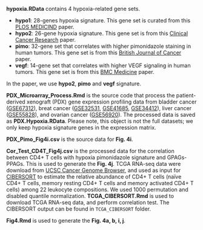 **hypoxia.RData** contains 4 hypoxia-related gene sets.

* **hypo1**: 28-genes hypoxia signature. This gene set is curated from this [PLOS MEDICIND](http://journals.plos.org/plosmedicine/article?id=10.1371/journal.pmed.0030047) paper.
* **hypo2**: 26-gene hypoxia signature. This gene set is from this [Clinical Cancer Research](http://clincancerres.aacrjournals.org/content/19/17/4879.long) paper.
* **pimo**: 32-gene set that correlates with higher pimonidazole staining in human tumors. This gene set is from this [British Journal of Cancer](https://www.ncbi.nlm.nih.gov/pubmed/25461803) paper.
* **vegf**: 14-gene set that correlates with higher VEGF signaling in human tumors. This gene set is from this [BMC Medicine](https://bmcmedicine.biomedcentral.com/articles/10.1186/1741-7015-7-9) paper.

In the paper, we use **hypo2**, **pimo** and **vegf** signature.

**PDX\_Microarray\_Process.Rmd** is the source code that process the patient-derived xenograft (PDX) gene expression profiling data from bladder cancer ([GSE67312](https://www.ncbi.nlm.nih.gov/geo/query/acc.cgi?acc=GSE67312)), breat cancer ([GSE32531](https://www.ncbi.nlm.nih.gov/geo/query/acc.cgi?acc=GSE32531), [GSE41685](https://www.ncbi.nlm.nih.gov/geo/query/acc.cgi?acc=GSE41685), [GSE34412](https://www.ncbi.nlm.nih.gov/geo/query/acc.cgi?acc=GSE34412)), liver cancer ([GSE55828](https://www.ncbi.nlm.nih.gov/geo/query/acc.cgi?acc=GSE55828)), and ovarian cancer ([GSE56920](https://www.ncbi.nlm.nih.gov/geo/query/acc.cgi?acc=GSE56920)). The processed data is saved as **PDX.Hypoxia.RData**. Please note, this object is not the full datasets; we only keep hypoxia signature genes in the expression matrix.

**PDX_Pimo_Fig4i.csv** is the source data for **Fig. 4i**. 

**Cor_Test_CD4T_Fig4j.csv** is the processed data for the correlation between CD4+ T cells with hypoxia pimonidazole signature and GPAGs-PPAGs. This is used to generate the **Fig. 4j**. TCGA RNA-seq data were download from [UCSC Cancer Genome Browser](https://genome-cancer.ucsc.edu/), and used as input for [CIBERSORT](https://cibersort.stanford.edu/index.php) to estimate the relative abundance of CD4+ T cells (naïve CD4+ T cells, memory resting CD4+ T cells and memory activated CD4+ T cells) among 22 leukocyte compositions. We used 1000 permutation and disabled quantile normalization. **TCGA_CIBERSORT.Rmd** is used to download TCGA RNA-seq data, and perform correlation test. The CIBERSORT output can be found in `TCGA_CIBERSORT` folder.

**Fig4.Rmd** is used to generate the **Fig. 4a, b, i, j**.
